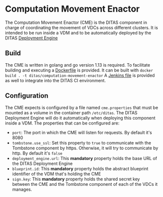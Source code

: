 # Computation Movement Enactor

The Computation Movement Enactor (CME) is the DITAS component in charge of coordinating the movement of VDCs across different clusters.
It is intended to be run inside a VDM and to be automatically deployed by the DITAS [Deployment Engine](https://github.com/DITAS-Project/deployment-engine)

## Build

The CME is written in golang and go version 1.13 is required. To facilitate building and executing a [Dockerfile](Dockerfile) is provided. It can be built with ```docker build . -t ditas/computation-movement-enactor```
A [Jenkins file](Jenkinsfile) is provided as well to integrate into the DITAS CI environment.

## Configuration

The CME expects is configured by a file named ```cme.properties``` that must be mounted as a volume in the container path ```/etc/ditas```. The DITAS Deployment Engine will do it automatically when deploying this component inside a VDM. The properties that can be configured are:
- ```port```: The port in which the CME will listen for requests. By default it's 8080
- ```tombstone.use_ssl```: Set this property to ```true``` to communicate with the Tombstone component by https. Otherwise, it will try to communicate by http. By default it's ```false```
- ```deployment_engine.url```: This **mandatory** property holds the base URL of the DITAS Deployment Engine
- ```blueprint.id```: This **mandatory** property holds the abstract blueprint identifier of the VDM that's holding the CME
- ```sign.key```: This **mandatory** property holds the shared secret key between the CME and the Tombstone component of each of the VDCs it manages.
